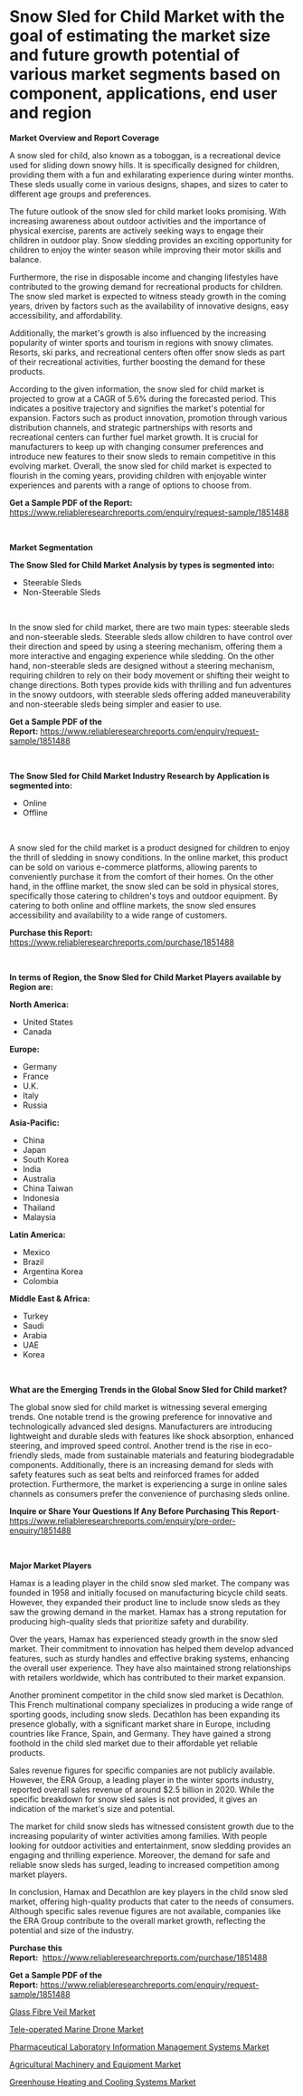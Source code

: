 <p><h1>Snow Sled for Child Market with the goal of estimating the market size and future growth potential of various market segments based on component, applications, end user and region</h1></p><p><strong>Market Overview and Report Coverage</strong></p>
<p><p>A snow sled for child, also known as a toboggan, is a recreational device used for sliding down snowy hills. It is specifically designed for children, providing them with a fun and exhilarating experience during winter months. These sleds usually come in various designs, shapes, and sizes to cater to different age groups and preferences.</p><p>The future outlook of the snow sled for child market looks promising. With increasing awareness about outdoor activities and the importance of physical exercise, parents are actively seeking ways to engage their children in outdoor play. Snow sledding provides an exciting opportunity for children to enjoy the winter season while improving their motor skills and balance.</p><p>Furthermore, the rise in disposable income and changing lifestyles have contributed to the growing demand for recreational products for children. The snow sled market is expected to witness steady growth in the coming years, driven by factors such as the availability of innovative designs, easy accessibility, and affordability.</p><p>Additionally, the market's growth is also influenced by the increasing popularity of winter sports and tourism in regions with snowy climates. Resorts, ski parks, and recreational centers often offer snow sleds as part of their recreational activities, further boosting the demand for these products.</p><p>According to the given information, the snow sled for child market is projected to grow at a CAGR of 5.6% during the forecasted period. This indicates a positive trajectory and signifies the market's potential for expansion. Factors such as product innovation, promotion through various distribution channels, and strategic partnerships with resorts and recreational centers can further fuel market growth. It is crucial for manufacturers to keep up with changing consumer preferences and introduce new features to their snow sleds to remain competitive in this evolving market. Overall, the snow sled for child market is expected to flourish in the coming years, providing children with enjoyable winter experiences and parents with a range of options to choose from.</p></p>
<p><strong>Get a Sample PDF of the Report:</strong> <a href="https://www.reliableresearchreports.com/enquiry/request-sample/1851488">https://www.reliableresearchreports.com/enquiry/request-sample/1851488</a></p>
<p>&nbsp;</p>
<p><strong>Market Segmentation</strong></p>
<p><strong>The Snow Sled for Child Market Analysis by types is segmented into:</strong></p>
<p><ul><li>Steerable Sleds</li><li>Non-Steerable Sleds</li></ul></p>
<p>&nbsp;</p>
<p><p>In the snow sled for child market, there are two main types: steerable sleds and non-steerable sleds. Steerable sleds allow children to have control over their direction and speed by using a steering mechanism, offering them a more interactive and engaging experience while sledding. On the other hand, non-steerable sleds are designed without a steering mechanism, requiring children to rely on their body movement or shifting their weight to change directions. Both types provide kids with thrilling and fun adventures in the snowy outdoors, with steerable sleds offering added maneuverability and non-steerable sleds being simpler and easier to use.</p></p>
<p><strong>Get a Sample PDF of the Report:</strong>&nbsp;<a href="https://www.reliableresearchreports.com/enquiry/request-sample/1851488">https://www.reliableresearchreports.com/enquiry/request-sample/1851488</a></p>
<p>&nbsp;</p>
<p><strong>The Snow Sled for Child Market Industry Research by Application is segmented into:</strong></p>
<p><ul><li>Online</li><li>Offline</li></ul></p>
<p>&nbsp;</p>
<p><p>A snow sled for the child market is a product designed for children to enjoy the thrill of sledding in snowy conditions. In the online market, this product can be sold on various e-commerce platforms, allowing parents to conveniently purchase it from the comfort of their homes. On the other hand, in the offline market, the snow sled can be sold in physical stores, specifically those catering to children's toys and outdoor equipment. By catering to both online and offline markets, the snow sled ensures accessibility and availability to a wide range of customers.</p></p>
<p><strong>Purchase this Report:</strong>&nbsp; <a href="https://www.reliableresearchreports.com/purchase/1851488">https://www.reliableresearchreports.com/purchase/1851488</a></p>
<p>&nbsp;</p>
<p><strong>In terms of Region, the Snow Sled for Child Market Players available by Region are:</strong></p>
<p>
    <p> <strong> North America: </strong>
        <ul>
            <li>United States</li>
            <li>Canada</li>
        </ul>
        </p> 
    <p> <strong> Europe: </strong>
        <ul>
            <li>Germany</li>
            <li>France</li>
            <li>U.K.</li>
            <li>Italy</li>
            <li>Russia</li>
        </ul>
        </p> 
    <p> <strong> Asia-Pacific: </strong>
        <ul>
            <li>China</li>
            <li>Japan</li>
            <li>South Korea</li>
            <li>India</li>
            <li>Australia</li>
            <li>China Taiwan</li>
            <li>Indonesia</li>
            <li>Thailand</li>
            <li>Malaysia</li>
        </ul>
        </p> 
    <p> <strong> Latin America: </strong>
        <ul>
            <li>Mexico</li>
            <li>Brazil</li>
            <li>Argentina Korea</li>
            <li>Colombia</li>
        </ul>
        </p> 
    <p> <strong> Middle East & Africa: </strong>
        <ul>
            <li>Turkey</li>
            <li>Saudi</li>
            <li>Arabia</li>
            <li>UAE</li>
            <li>Korea</li>
        </ul>
    </p>
    </p>
<p>&nbsp;</p>
<p><strong>What are the Emerging Trends in the Global Snow Sled for Child market?</strong></p>
<p><p>The global snow sled for child market is witnessing several emerging trends. One notable trend is the growing preference for innovative and technologically advanced sled designs. Manufacturers are introducing lightweight and durable sleds with features like shock absorption, enhanced steering, and improved speed control. Another trend is the rise in eco-friendly sleds, made from sustainable materials and featuring biodegradable components. Additionally, there is an increasing demand for sleds with safety features such as seat belts and reinforced frames for added protection. Furthermore, the market is experiencing a surge in online sales channels as consumers prefer the convenience of purchasing sleds online.</p></p>
<p><strong>Inquire or Share Your Questions If Any Before Purchasing This Report</strong>- <a href="https://www.reliableresearchreports.com/enquiry/pre-order-enquiry/1851488">https://www.reliableresearchreports.com/enquiry/pre-order-enquiry/1851488</a></p>
<p>&nbsp;</p>
<p><strong>Major Market Players</strong></p>
<p><p>Hamax is a leading player in the child snow sled market. The company was founded in 1958 and initially focused on manufacturing bicycle child seats. However, they expanded their product line to include snow sleds as they saw the growing demand in the market. Hamax has a strong reputation for producing high-quality sleds that prioritize safety and durability.</p><p>Over the years, Hamax has experienced steady growth in the snow sled market. Their commitment to innovation has helped them develop advanced features, such as sturdy handles and effective braking systems, enhancing the overall user experience. They have also maintained strong relationships with retailers worldwide, which has contributed to their market expansion.</p><p>Another prominent competitor in the child snow sled market is Decathlon. This French multinational company specializes in producing a wide range of sporting goods, including snow sleds. Decathlon has been expanding its presence globally, with a significant market share in Europe, including countries like France, Spain, and Germany. They have gained a strong foothold in the child sled market due to their affordable yet reliable products.</p><p>Sales revenue figures for specific companies are not publicly available. However, the ERA Group, a leading player in the winter sports industry, reported overall sales revenue of around $2.5 billion in 2020. While the specific breakdown for snow sled sales is not provided, it gives an indication of the market's size and potential.</p><p>The market for child snow sleds has witnessed consistent growth due to the increasing popularity of winter activities among families. With people looking for outdoor activities and entertainment, snow sledding provides an engaging and thrilling experience. Moreover, the demand for safe and reliable snow sleds has surged, leading to increased competition among market players.</p><p>In conclusion, Hamax and Decathlon are key players in the child snow sled market, offering high-quality products that cater to the needs of consumers. Although specific sales revenue figures are not available, companies like the ERA Group contribute to the overall market growth, reflecting the potential and size of the industry.</p></p>
<p><strong>Purchase this Report:</strong>&nbsp;&nbsp;<a href="https://www.reliableresearchreports.com/purchase/1851488">https://www.reliableresearchreports.com/purchase/1851488</a></p>
<p></p>
<p><strong>Get a Sample PDF of the Report:</strong>&nbsp;<a href="https://www.reliableresearchreports.com/enquiry/request-sample/1851488">https://www.reliableresearchreports.com/enquiry/request-sample/1851488</a></p>
<p><p><a href="https://github.com/BryceTownsendr/Market-Research-Report-List-1/blob/main/glass-fibre-veil-market.md">Glass Fibre Veil Market</a></p><p><a href="https://medium.com/@walterstanley64/tele-operated-marine-drone-market-exploring-market-share-market-trends-and-future-growth-dbbd4e630077">Tele-operated Marine Drone Market</a></p><p><a href="https://github.com/ChiragRp1/Market-Research-Report-List-1/blob/main/pharmaceutical-laboratory-information-management-systems-market.md">Pharmaceutical Laboratory Information Management Systems Market</a></p><p><a href="https://www.linkedin.com/pulse/agricultural-machinery-equipment-market-size-share-global-analysis-zcyof/">Agricultural Machinery and Equipment Market</a></p><p><a href="https://www.linkedin.com/pulse/greenhouse-heating-cooling-systems-market-size-share-amp-7vkyf/">Greenhouse Heating and Cooling Systems Market</a></p></p>